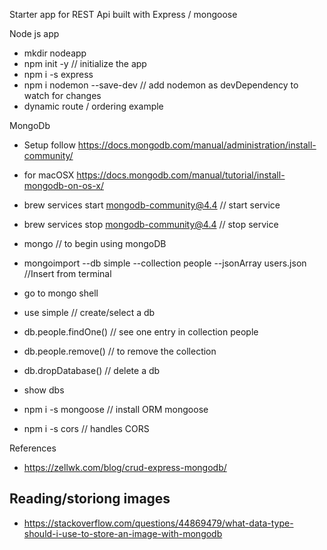 Starter app for REST Api built with Express / mongoose


Node js app

- mkdir nodeapp
- npm init -y // initialize the app
- npm i -s express
- npm i nodemon --save-dev // add nodemon as devDependency to watch for changes
- dynamic route / ordering example


MongoDb

- Setup follow https://docs.mongodb.com/manual/administration/install-community/
- for macOSX https://docs.mongodb.com/manual/tutorial/install-mongodb-on-os-x/

- brew services start mongodb-community@4.4 // start service
- brew services stop mongodb-community@4.4 // stop service
- mongo // to begin using mongoDB

- mongoimport --db simple --collection people --jsonArray users.json //Insert from terminal
- go to mongo shell
- use simple // create/select a db
- db.people.findOne() // see one entry in collection people
- db.people.remove() // to remove the collection
- db.dropDatabase() // delete a db
- show dbs

- npm i -s mongoose // install ORM mongoose
- npm i -s cors // handles CORS


References
- https://zellwk.com/blog/crud-express-mongodb/



## Reading/storiong images 

- https://stackoverflow.com/questions/44869479/what-data-type-should-i-use-to-store-an-image-with-mongodb 
